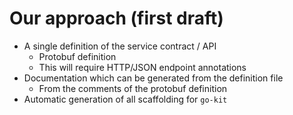 
# Our approach (first draft)

- A single definition of the service contract / API
	- Protobuf definition
	- This will require HTTP/JSON endpoint annotations
- Documentation which can be generated from the definition file
	- From the comments of the protobuf definition
- Automatic generation of all scaffolding for `go-kit`
